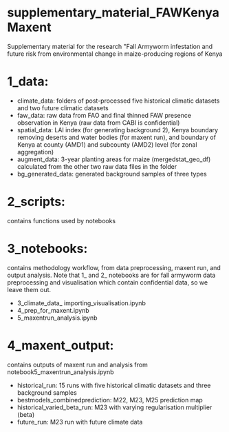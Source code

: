 # supplementary_material_FAWKenyaMaxent
Supplementary material for the research "Fall Armyworm infestation and future risk from environmental change in maize-producing regions of Kenya 

# 1_data: 
- climate_data: folders of post-processed five historical climatic datasets and two future climatic datasets
- faw_data: raw data from FAO and final thinned FAW presence observation in Kenya (raw data from CABI is confidential)
- spatial_data: LAI index (for generating background 2), Kenya boundary removing deserts and water bodies (for maxent run), and boundary of Kenya at county (AMD1) and subcounty (AMD2) level (for zonal aggregation)
- augment_data: 3-year planting areas for maize (mergedstat_geo_df) calculated from the other two raw data files in the folder
- bg_generated_data: generated background samples of three types
  
# 2_scripts: 
contains functions used by notebooks

# 3_notebooks: 
contains methodology workflow, from data preprocessing, maxent run, and output analysis. Note that 1_ and 2_ notebooks are for fall armyworm data preprocessing and visualisation which contain confidential data, so we leave them out.
- 3_climate_data_ importing_visualisation.ipynb
- 4_prep_for_maxent.ipynb
- 5_maxentrun_analysis.ipynb

# 4_maxent_output: 
contains outputs of maxent run and analysis from notebook5_maxentrun_analysis.ipynb
- historical_run: 15 runs with five historical climatic datasets and three background samples   
- bestmodels_combinedprediction: M22, M23, M25 prediction map
- historical_varied_beta_run: M23 with varying regularisation multiplier (beta) 
- future_run: M23 run with future climate data
